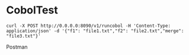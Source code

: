 # CobolTest
```
curl -X POST http://0.0.0.0:8090/v1/runcobol -H 'Content-Type: application/json' -d '{"f1": "file1.txt","f2": "file2.txt","merge": "file3.txt"}'
```
Postman
